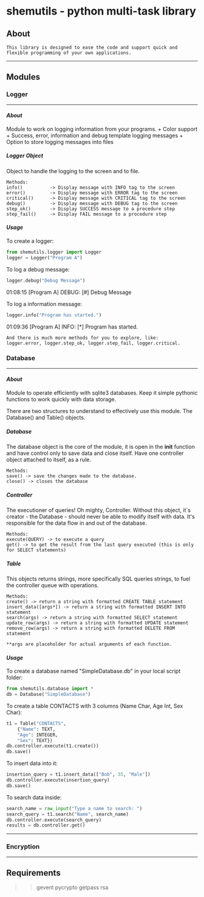 # shemutils - python multi-task library 
## About
    This library is designed to ease the code and support quick and 
    flexible programming of your own applications.
 
-----
## Modules


### __Logger__
-----
#### *About*
Module to work on logging information from your programs.
    + Color support
    + Success, error, information and debug template logging messages
    + Option to store logging messages into files

##### Logger Object
Object to handle the logging to the screen and to file.

    Methods:
    info()          -> Display message with INFO tag to the screen
    error()         -> Display message with ERROR tag to the screen
    critical()      -> Display message with CRITICAL tag to the screen
    debug()         -> Display message with DEBUG tag to the screen
    step_ok()       -> Display SUCCESS message to a procedure step
    step_fail()     -> Display FAIL message to a procedure step

#### *Usage*
To create a logger:
```python
from shemutils.logger import Logger
logger = Logger("Program A")
```

To log a debug message:
```python
logger.debug("Debug Message")
```
01:08:15 [Program A] DEBUG: [#] Debug Message
    
To log a information message:
```python
logger.info("Program has started.")
```
01:09:36 [Program A] INFO: [*] Program has started.

    And there is much more methods for you to explore, like:
    logger.error, logger.step_ok, logger.step_fail, logger.critical.

### __Database__
-----
#### *About*
Module to operate efficiently with sqlite3 databases. 
Keep it simple pythonic functions to work quickly with data storage.

There are two structures to understand to effectively use this module.
The Database() and Table() objects.

##### Database
The database object is the core of the module, it is open in the __init__ function and have control only to save data and close itself.
Have one controller object attached to itself, as a rule.

    Methods:
    save() -> save the changes made to the database.
    close() -> closes the database 

##### Controller
The executioner of queries! Oh mighty, Controller.
Without this object, it`s creator - the Database - should never be able to modify itself with data.
It's responsible for the data flow in and out of the database.
    
    Methods:
    execute(QUERY) -> to execute a query
    get() -> to get the result from the last query executed (this is only for SELECT statements)


##### Table
This objects returns strings, more specifically SQL queries strings, to fuel the controller queue with operations.

    Methods:
    create() -> return a string with formatted CREATE TABLE statement
    insert_data([args*]) -> return a string with formatted INSERT INTO statement
    search(args) -> return a string with formatted SELECT statement
    update_row(args) -> return a string with formatted UPDATE statement
    remove_row(args) -> return a string with formatted DELETE FROM statement
    
    **args are placeholder for actual arguments of each function.
    
#### *Usage*
To create a database named "SimpleDatabase.db" in your local script folder:
```python
from shemutils.database import *
db = Database("SimpleDatabase")
```

To create a table CONTACTS with 3 columns (Name Char, Age Int, Sex Char):
```python
t1 = Table("CONTACTS", 
    {"Name": TEXT,
    "Age": INTEGER,
    "Sex": TEXT})
db.controller.execute(t1.create())
db.save()
```

To insert data into it:
```python
insertion_query = t1.insert_data(["Bob", 35, "Male"])
db.controller.execute(insertion_query)
db.save()
```


To search data inside:
```python
search_name = raw_input("Type a name to search: ")
search_query = t1.search("Name", search_name)
db.controller.execute(search_query)
results = db.controller.get()
```

-----

### Encryption
-----

## Requirements
>> gevent
>> pycrypto
>> getpass
>> rsa


